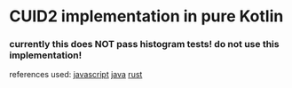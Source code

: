 # CUID2 implementation in pure Kotlin

### currently this does NOT pass histogram tests! do not use this implementation!

references used: [javascript](https://github.com/paralleldrive/cuid2/tree/main) [java](https://github.com/thibaultmeyer/cuid-java) [rust](https://github.com/mplanchard/cuid-rust/tree/master)